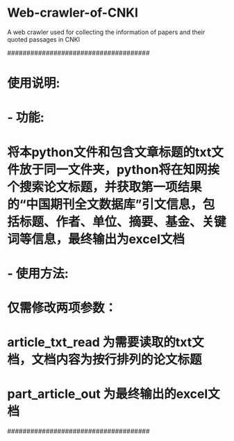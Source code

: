 # Web-crawler-of-CNKI
A web crawler used for collecting the information of papers and their quoted passages in CNKI

#####################################

# 使用说明:

# - 功能:
# 将本python文件和包含文章标题的txt文件放于同一文件夹，python将在知网挨个搜索论文标题，并获取第一项结果的“中国期刊全文数据库”引文信息，包括标题、作者、单位、摘要、基金、关键词等信息，最终输出为excel文档

# - 使用方法:
# 仅需修改两项参数：
# article_txt_read 为需要读取的txt文档，文档内容为按行排列的论文标题
# part_article_out 为最终输出的excel文档

#####################################

